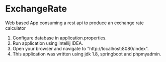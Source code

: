 # ExchangeRate
Web based App consuming a rest api to produce an exchange rate calculator

1. Configure database in application.properties.
2. Run application using intellij IDEA.
3. Open your browser and navigate to "http://localhost:8080/index".
4. This application was written using jdk 1.8, springboot and phpmyadmin.
